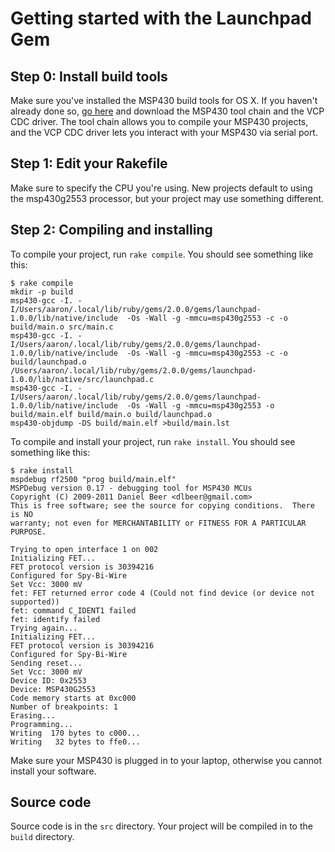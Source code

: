 # Getting started with the Launchpad Gem

## Step 0: Install build tools

Make sure you've installed the MSP430 build tools for OS X.  If you haven't
already done so, [go here][1] and download the MSP430 tool chain and the
VCP CDC driver.  The tool chain allows you to compile your MSP430 projects,
and the VCP CDC driver lets you interact with your MSP430 via serial port.

## Step 1: Edit your Rakefile

Make sure to specify the CPU you're using.  New projects default to using the
msp430g2553 processor, but your project may use something different.

## Step 2: Compiling and installing

To compile your project, run `rake compile`.  You should see something like
this:

```
$ rake compile
mkdir -p build
msp430-gcc -I. -I/Users/aaron/.local/lib/ruby/gems/2.0.0/gems/launchpad-1.0.0/lib/native/include  -Os -Wall -g -mmcu=msp430g2553 -c -o build/main.o src/main.c
msp430-gcc -I. -I/Users/aaron/.local/lib/ruby/gems/2.0.0/gems/launchpad-1.0.0/lib/native/include  -Os -Wall -g -mmcu=msp430g2553 -c -o build/launchpad.o /Users/aaron/.local/lib/ruby/gems/2.0.0/gems/launchpad-1.0.0/lib/native/src/launchpad.c
msp430-gcc -I. -I/Users/aaron/.local/lib/ruby/gems/2.0.0/gems/launchpad-1.0.0/lib/native/include  -Os -Wall -g -mmcu=msp430g2553 -o build/main.elf build/main.o build/launchpad.o
msp430-objdump -DS build/main.elf >build/main.lst
```

To compile and install your project, run `rake install`.  You should see
something like this:

```
$ rake install
mspdebug rf2500 "prog build/main.elf"
MSPDebug version 0.17 - debugging tool for MSP430 MCUs
Copyright (C) 2009-2011 Daniel Beer <dlbeer@gmail.com>
This is free software; see the source for copying conditions.  There is NO
warranty; not even for MERCHANTABILITY or FITNESS FOR A PARTICULAR PURPOSE.

Trying to open interface 1 on 002
Initializing FET...
FET protocol version is 30394216
Configured for Spy-Bi-Wire
Set Vcc: 3000 mV
fet: FET returned error code 4 (Could not find device (or device not supported))
fet: command C_IDENT1 failed
fet: identify failed
Trying again...
Initializing FET...
FET protocol version is 30394216
Configured for Spy-Bi-Wire
Sending reset...
Set Vcc: 3000 mV
Device ID: 0x2553
Device: MSP430G2553
Code memory starts at 0xc000
Number of breakpoints: 1
Erasing...
Programming...
Writing  170 bytes to c000...
Writing   32 bytes to ffe0...
```

Make sure your MSP430 is plugged in to your laptop, otherwise you cannot
install your software.

## Source code

Source code is in the `src` directory.  Your project will be compiled in to
the `build` directory.

[1]: http://code.google.com/p/osx-launchpad/downloads/list
